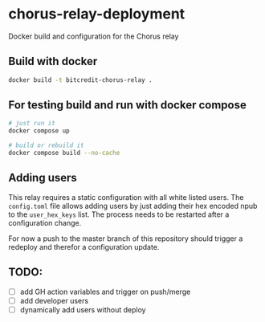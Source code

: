 # chorus-relay-deployment

Docker build and configuration for the Chorus relay

## Build with docker

```bash
docker build -t bitcredit-chorus-relay .
```

## For testing build and run with docker compose

```bash
# just run it
docker compose up

# build or rebuild it
docker compose build --no-cache
```

## Adding users

This relay requires a static configuration with all white listed users. The
`config.toml` file allows adding users by just adding their hex encoded npub
to the `user_hex_keys` list. The process needs to be restarted after a
configuration change.

For now a push to the master branch of this repository should trigger a
redeploy and therefor a configuration update.

## TODO:

- [ ] add GH action variables and trigger on push/merge
- [ ] add developer users
- [ ] dynamically add users without deploy
